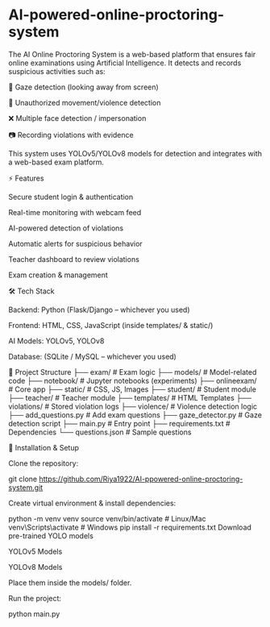 # AI-powered-online-proctoring-system
The AI Online Proctoring System is a web-based platform that ensures fair online examinations using Artificial Intelligence.
It detects and records suspicious activities such as:

👀 Gaze detection (looking away from screen)

🚶 Unauthorized movement/violence detection

❌ Multiple face detection / impersonation

📷 Recording violations with evidence

This system uses YOLOv5/YOLOv8 models for detection and integrates with a web-based exam platform.

⚡ Features

Secure student login & authentication

Real-time monitoring with webcam feed

AI-powered detection of violations

Automatic alerts for suspicious behavior

Teacher dashboard to review violations

Exam creation & management

🛠️ Tech Stack

Backend: Python (Flask/Django – whichever you used)

Frontend: HTML, CSS, JavaScript (inside templates/ & static/)

AI Models: YOLOv5, YOLOv8

Database: (SQLite / MySQL – whichever you used)

📂 Project Structure
├── exam/             # Exam logic
├── models/           # Model-related code
├── notebook/         # Jupyter notebooks (experiments)
├── onlineexam/       # Core app
├── static/           # CSS, JS, Images
├── student/          # Student module
├── teacher/          # Teacher module
├── templates/        # HTML Templates
├── violations/       # Stored violation logs
├── violence/         # Violence detection logic
├── add_questions.py  # Add exam questions
├── gaze_detector.py  # Gaze detection script
├── main.py           # Entry point
├── requirements.txt  # Dependencies
└── questions.json    # Sample questions

🚀 Installation & Setup

Clone the repository:

git clone https://github.com/Riya1922/AI-ppowered-online-proctoring-system.git


Create virtual environment & install dependencies:

python -m venv venv
source venv/bin/activate   # Linux/Mac
venv\Scripts\activate      # Windows
pip install -r requirements.txt
Download pre-trained YOLO models

YOLOv5 Models

YOLOv8 Models

Place them inside the models/ folder.

Run the project:

python main.py
